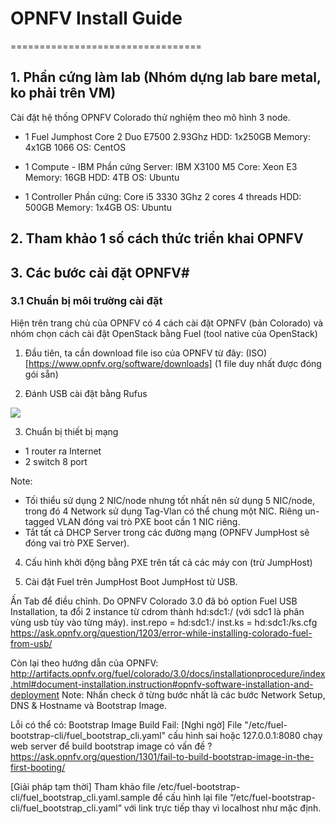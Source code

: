 # OPNFV Install Guide
=================================

## 1. Phần cứng làm lab (Nhóm dựng lab bare metal, ko phải trên VM)

Cài đặt hệ thống OPNFV Colorado thử nghiệm theo mô hình 3 node.
+ 1 Fuel Jumphost
Core 2 Duo E7500 2.93Ghz 
HDD: 1x250GB
Memory: 4x1GB 1066
OS: CentOS

+ 1 Compute - IBM
Phần cứng
Server: IBM X3100 M5
Core: Xeon E3
Memory: 16GB
HDD: 4TB
OS: Ubuntu

+ 1 Controller
Phần cứng:
Core i5  3330 3Ghz 2 cores 4 threads
HDD: 500GB
Memory: 1x4GB
OS: Ubuntu

## 2. Tham khảo 1 số cách thức triển khai OPNFV

## 3. Các bước cài đặt OPNFV#
### 3.1 Chuẩn bị môi trường cài đặt

Hiện trên trang chủ của OPNFV có 4 cách cài đặt OPNFV (bản Colorado) và nhóm chọn cách cài đặt OpenStack bằng Fuel (tool native của OpenStack)

1. Đầu tiên, ta cần download file iso của OPNFV từ đây: (ISO)[https://www.opnfv.org/software/downloads] (1 file duy nhất được đóng gói sẵn)

2. Đánh USB cài đặt bằng Rufus
<img src="http://imgur.com/uOaXhZb">

3. Chuẩn bị thiết bị mạng
  * 1 router ra Internet
  * 2 switch 8 port

Note: 
* Tối thiểu sử dụng 2 NIC/node nhưng tốt nhất nên sử dụng 5 NIC/node, trong đó 4 Network sử dụng Tag-Vlan có thể chung một NIC. Riêng un-tagged VLAN đóng vai trò PXE boot cần 1 NIC riêng.
* Tắt tất cả DHCP Server trong các đường mạng (OPNFV JumpHost sẽ đóng vai trò PXE Server).

4.  Cấu hình khởi động bằng PXE trên tất cả các máy con (trừ JumpHost)

5.  Cài đặt Fuel trên JumpHost
Boot JumpHost từ USB.

Ấn Tab để điều chỉnh.
Do OPNFV Colorado 3.0 đã bỏ option Fuel USB Installation, ta đổi 2 instance từ cdrom thành hd:sdc1:/ (với sdc1 là phân vùng usb tùy vào từng máy).
inst.repo = hd:sdc1:/
inst.ks = hd:sdc1:/ks.cfg
https://ask.opnfv.org/question/1203/error-while-installing-colorado-fuel-from-usb/

Còn lại theo hướng dẫn của OPNFV:
http://artifacts.opnfv.org/fuel/colorado/3.0/docs/installationprocedure/index.html#document-installation.instruction#opnfv-software-installation-and-deployment
Note: Nhấn check ở từng bước nhất là các bước Network Setup, DNS & Hostname và Bootstrap Image. 

Lỗi có thể có: Bootstrap Image Build Fail:
[Nghi ngờ] 
File "/etc/fuel-bootstrap-cli/fuel_bootstrap_cli.yaml" cấu hình sai hoặc 127.0.0.1:8080 chạy web server để build bootstrap image có vấn đề ? 
https://ask.opnfv.org/question/1301/fail-to-build-bootstrap-image-in-the-first-booting/

[Giải pháp tạm thời]
Tham khảo file /etc/fuel-bootstrap-cli/fuel_bootstrap_cli.yaml.sample để cấu hình lại file “/etc/fuel-bootstrap-cli/fuel_bootstrap_cli.yaml” với link trực tiếp thay vì localhost như mặc định.

